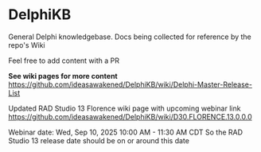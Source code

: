 # DelphiKB

General Delphi knowledgebase.  Docs being collected for reference by the repo's Wiki

Feel free to add content with a PR


**See wiki pages for more content**
https://github.com/ideasawakened/DelphiKB/wiki/Delphi-Master-Release-List

Updated RAD Studio 13 Florence wiki page with upcoming webinar link
https://github.com/ideasawakened/DelphiKB/wiki/D30.FLORENCE.13.0.0.0

Webinar date: Wed, Sep 10, 2025 10:00 AM - 11:30 AM CDT
So the RAD Studio 13 release date should be on or around this date
